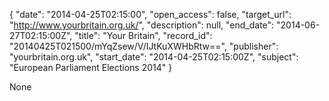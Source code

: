 {
  "date": "2014-04-25T02:15:00", 
  "open_access": false, 
  "target_url": "http://www.yourbritain.org.uk/", 
  "description": null, 
  "end_date": "2014-06-27T02:15:00Z", 
  "title": "Your Britain", 
  "record_id": "20140425T021500/mYqZsew/V/IJtKuXWHbRtw==", 
  "publisher": "yourbritain.org.uk", 
  "start_date": "2014-04-25T02:15:00Z", 
  "subject": "European Parliament Elections 2014"
}

None